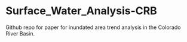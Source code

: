 # Surface_Water_Analysis-CRB
Github repo for paper for inundated area trend analysis in the Colorado River Basin. 
